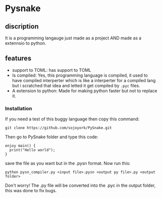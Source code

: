 # Pysnake
## discription
It is a programming langauge just made as a project AND made as a extennsio to python.

## features
- support to TOML: has support to TOML
- Is compiled: Yes, this programming language is compiled, it used to have compiled interperter which is like a interperter for a compiled lang but i scratched that idea and letted it get compiled by `.pyc` files.
-  A extension to python: Made for making python faster but not to replace it.

### Installation
If you need a test of this buggy language then copy this command:
```ssh
git clone https://github.com/sojoyork/PySnake.git
```
Then go to PySnake folder and type this code:
```pysnake
enjoy main() {
  print("Hello world");
}
```
save the file as you want but in the .pysn format.
Now run this:
```ssh
python pysn_compiler.py <input file>.pysn <output py file>.py <output folder>
```

Don't worry! The .py file will be converted into the .pyc in the output folder, this was done to fix bugs.
